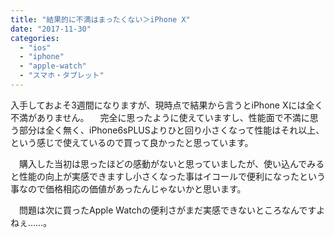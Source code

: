 ```yaml
---
title: "結果的に不満はまったくない＞iPhone X"
date: "2017-11-30"
categories: 
  - "ios"
  - "iphone"
  - "apple-watch"
  - "スマホ・タブレット"
---
```


入手しておよそ3週間になりますが、現時点で結果から言うとiPhone Xには全く不満がありません。 　完全に思ったように使えていますし、性能面で不満に思う部分は全く無く、iPhone6sPLUSよりひと回り小さくなって性能はそれ以上、という感じで使えているので買って良かったと思っています。

　購入した当初は思ったほどの感動がないと思っていましたが、使い込んでみると性能の向上が実感できますし小さくなった事はイコールで便利になったという事なので価格相応の価値があったんじゃないかと思います。

　問題は次に買ったApple Watchの便利さがまだ実感できないところなんですよねぇ……。
